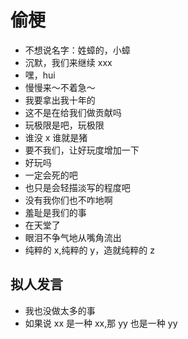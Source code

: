 # 偷梗

- 不想说名字：姓蟑的，小蟑
- 沉默，我们来继续 xxx
- 嘿，hui
- 慢慢来～不着急～
- 我要拿出我十年的
- 这不是在给我们做贡献吗
- 玩极限是吧，玩极限
- 谁没 x 谁就是猪
- 要不我们，让好玩度增加一下
- 好玩吗
- 一定会死的吧
- 也只是会轻描淡写的程度吧
- 没有我你们也不咋地啊
- 羞耻是我们的事
- 在天堂了
- 眼泪不争气地从嘴角流出
- 纯粹的 x,纯粹的 y，造就纯粹的 z

## 拟人发言

- 我也没做太多的事
- 如果说 xx 是一种 xx,那 yy 也是一种 yy
